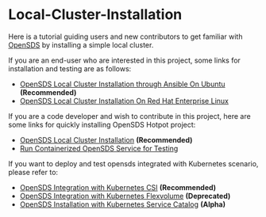 # Local-Cluster-Installation

Here is a tutorial guiding users and new contributors to get familiar with [OpenSDS](https://github.com/sodafoundation/controller) by installing a simple local cluster.

If you are an end-user who are interested in this project, some links for installation and testing are as follows:
- [OpenSDS Local Cluster Installation through Ansible On Ubuntu](https://github.com/sodafoundation/controller/wiki/OpenSDS-Cluster-Installation-through-Ansible) **(Recommended)**
- [OpenSDS Local Cluster Installation On Red Hat Enterprise Linux](https://github.com/sodafoundation/controller/wiki/OpenSDS-Cluster-Installation-On-Red-Hat-Enterprise-Linux)

If you are a code developer and wish to contribute in this project, here are some links for quickly installing OpenSDS
Hotpot project:
- [OpenSDS Local Cluster Installation](https://github.com/sodafoundation/controller/wiki/OpenSDS-Local-Cluster-with-Multi-tenants-Installation) **(Recommended)**
- [Run Containerized OpenSDS Service for Testing](https://github.com/sodafoundation/controller/wiki/How-to-Run-Containerized-OpenSDS-for-Testing-Work)

If you want to deploy and test opensds integrated with Kubernetes scenario, please refer to:
- [OpenSDS Integration with Kubernetes CSI](https://github.com/sodafoundation/controller/wiki/OpenSDS-Integration-with-Kubernetes-CSI) **(Recommended)**
- [OpenSDS Integration with Kubernetes Flexvolume](https://github.com/sodafoundation/controller/wiki/OpenSDS-Integration-with-Kubernetes-Flexvolume) **(Deprecated)**
- [OpenSDS Installation with Kubernetes Service Catalog](https://github.com/sodafoundation/controller/wiki/OpenSDS-Installation-with-Kubernetes-Service-Catalog) **(Alpha)**
